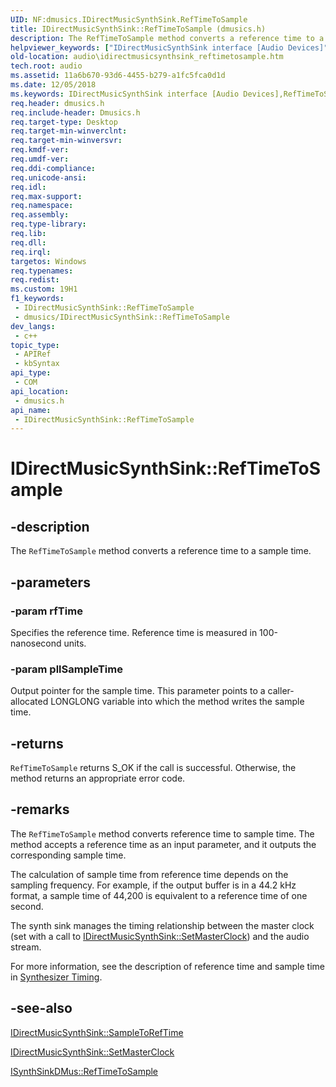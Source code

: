 ```yaml
---
UID: NF:dmusics.IDirectMusicSynthSink.RefTimeToSample
title: IDirectMusicSynthSink::RefTimeToSample (dmusics.h)
description: The RefTimeToSample method converts a reference time to a sample time.
helpviewer_keywords: ["IDirectMusicSynthSink interface [Audio Devices]","RefTimeToSample method","IDirectMusicSynthSink.RefTimeToSample","IDirectMusicSynthSink::RefTimeToSample","RefTimeToSample","RefTimeToSample method [Audio Devices]","RefTimeToSample method [Audio Devices]","IDirectMusicSynthSink interface","audio.idirectmusicsynthsink_reftimetosample","audmp-routines_0e3d6a54-9625-48de-8ac2-2359047acd90.xml","dmusics/IDirectMusicSynthSink::RefTimeToSample"]
old-location: audio\idirectmusicsynthsink_reftimetosample.htm
tech.root: audio
ms.assetid: 11a6b670-93d6-4455-b279-a1fc5fca0d1d
ms.date: 12/05/2018
ms.keywords: IDirectMusicSynthSink interface [Audio Devices],RefTimeToSample method, IDirectMusicSynthSink.RefTimeToSample, IDirectMusicSynthSink::RefTimeToSample, RefTimeToSample, RefTimeToSample method [Audio Devices], RefTimeToSample method [Audio Devices],IDirectMusicSynthSink interface, audio.idirectmusicsynthsink_reftimetosample, audmp-routines_0e3d6a54-9625-48de-8ac2-2359047acd90.xml, dmusics/IDirectMusicSynthSink::RefTimeToSample
req.header: dmusics.h
req.include-header: Dmusics.h
req.target-type: Desktop
req.target-min-winverclnt: 
req.target-min-winversvr: 
req.kmdf-ver: 
req.umdf-ver: 
req.ddi-compliance: 
req.unicode-ansi: 
req.idl: 
req.max-support: 
req.namespace: 
req.assembly: 
req.type-library: 
req.lib: 
req.dll: 
req.irql: 
targetos: Windows
req.typenames: 
req.redist: 
ms.custom: 19H1
f1_keywords:
 - IDirectMusicSynthSink::RefTimeToSample
 - dmusics/IDirectMusicSynthSink::RefTimeToSample
dev_langs:
 - c++
topic_type:
 - APIRef
 - kbSyntax
api_type:
 - COM
api_location:
 - dmusics.h
api_name:
 - IDirectMusicSynthSink::RefTimeToSample
---
```


# IDirectMusicSynthSink::RefTimeToSample


## -description

The <code>RefTimeToSample</code> method converts a reference time to a sample time.

## -parameters

### -param rfTime

Specifies the reference time. Reference time is measured in 100-nanosecond units.

### -param pllSampleTime

Output pointer for the sample time. This parameter points to a caller-allocated LONGLONG variable into which the method writes the sample time.

## -returns

<code>RefTimeToSample</code> returns S_OK if the call is successful. Otherwise, the method returns an appropriate error code.

## -remarks

The <code>RefTimeToSample</code> method converts reference time to sample time. The method accepts a reference time as an input parameter, and it outputs the corresponding sample time.

The calculation of sample time from reference time depends on the sampling frequency. For example, if the output buffer is in a 44.2 kHz format, a sample time of 44,200 is equivalent to a reference time of one second.

The synth sink manages the timing relationship between the master clock (set with a call to <a href="/windows/desktop/api/dmusics/nf-dmusics-idirectmusicsynthsink-setmasterclock">IDirectMusicSynthSink::SetMasterClock</a>) and the audio stream.

For more information, see the description of reference time and sample time in <a href="/windows-hardware/drivers/audio/synthesizer-timing">Synthesizer Timing</a>.

## -see-also

<a href="/windows/desktop/api/dmusics/nf-dmusics-idirectmusicsynthsink-sampletoreftime">IDirectMusicSynthSink::SampleToRefTime</a>



<a href="/windows/desktop/api/dmusics/nf-dmusics-idirectmusicsynthsink-setmasterclock">IDirectMusicSynthSink::SetMasterClock</a>



<a href="/windows-hardware/drivers/ddi/content/dmusicks/nf-dmusicks-isynthsinkdmus-reftimetosample">ISynthSinkDMus::RefTimeToSample</a>

